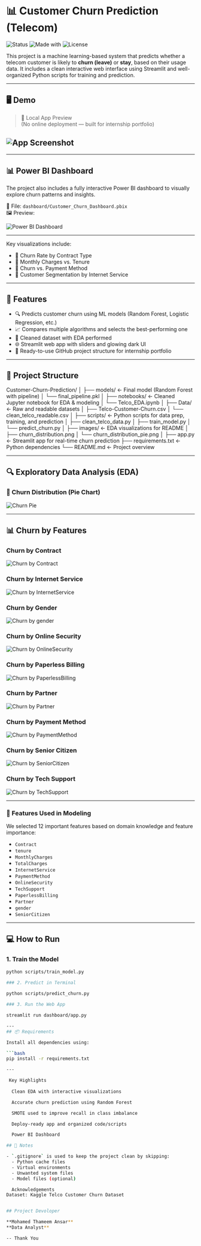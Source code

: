 # 📊 Customer Churn Prediction (Telecom)


![Status](https://img.shields.io/badge/status-completed-brightgreen)
![Made with](https://img.shields.io/badge/Made%20with-Python-blue)
![License](https://img.shields.io/badge/license-MIT-blue)

This project is a machine learning-based system that predicts whether a telecom customer is likely to **churn (leave)** or **stay**, based on their usage data. It includes a clean interactive web interface using Streamlit and well-organized Python scripts for training and prediction.

---

## 🖥️ Demo

> 📸 Local App Preview  
> (No online deployment — built for internship portfolio)

![App Screenshot](dashboard/output.png)
---
---

## 📊 Power BI Dashboard

The project also includes a fully interactive Power BI dashboard to visually explore churn patterns and insights.

📁 File: `dashboard/Customer_Churn_Dashboard.pbix`  
🖼️ Preview:

![Power BI Dashboard](dashboard/powerbi_dashboard.png)

---

Key visualizations include:
- 🔹 Churn Rate by Contract Type
- 🔹 Monthly Charges vs. Tenure
- 🔹 Churn vs. Payment Method
- 🔹 Customer Segmentation by Internet Service

---
## 🚀 Features

- 🔍 Predicts customer churn using ML models (Random Forest, Logistic Regression, etc.)
- 📈 Compares multiple algorithms and selects the best-performing one
- 🧹 Cleaned dataset with EDA performed
- 🌐 Streamlit web app with sliders and glowing dark UI
- 📂 Ready-to-use GitHub project structure for internship portfolio

---

## 📁 Project Structure

Customer-Churn-Prediction/
│
├── models/ ← Final model (Random Forest with pipeline)
│ └── final_pipeline.pkl
│
├── notebooks/ ← Cleaned Jupyter notebook for EDA & modeling
│ └── Telco_EDA.ipynb
│
├── Data/ ← Raw and readable datasets
│ ├── Telco-Customer-Churn.csv
│ └── clean_telco_readable.csv
│
├── scripts/ ← Python scripts for data prep, training, and prediction
│ ├── clean_telco_data.py
│ ├── train_model.py
│ └── predict_churn.py
│
├── images/ ← EDA visualizations for README
│ ├── churn_distribution.png
│ └── churn_distribution_pie.png
│
├── app.py ← Streamlit app for real-time churn prediction
├── requirements.txt ← Python dependencies
└── README.md ← Project overview

---

## 🔍 Exploratory Data Analysis (EDA)

### 📌 Churn Distribution (Pie Chart)

![Churn Pie](notebooks/churn_distribution_pie.png)

---
## 📊 Churn by Features

### Churn by Contract

![Churn by Contract](notebooks/images/churn_by_Contract.png)

### Churn by Internet Service

![Churn by InternetService](notebooks/images/churn_by_InternetService.png)

### Churn by Gender

![Churn by gender](notebook/images/churn_by_gender.png)

### Churn by Online Security

![Churn by OnlineSecurity](notebooks/images/churn_by_OnlineSecurity.png)

### Churn by Paperless Billing

![Churn by PaperlessBilling](notebooks/images/churn_by_PaperlessBilling.png)

### Churn by Partner

![Churn by Partner](notebooks/images/churn_by_Partner.png)

### Churn by Payment Method

![Churn by PaymentMethod](notebooks/images/churn_by_PaymentMethod.png)

###  Churn by Senior Citizen

![Churn by SeniorCitizen](notebooks/images/churn_by_SeniorCitizen.png)

### Churn by Tech Support

![Churn by TechSupport](notebooks/images/churn_by_TechSupport.png)

---

### 🧪 Features Used in Modeling

We selected 12 important features based on domain knowledge and feature importance:
- `Contract`
- `tenure`
- `MonthlyCharges`
- `TotalCharges`
- `InternetService`
- `PaymentMethod`
- `OnlineSecurity`
- `TechSupport`
- `PaperlessBilling`
- `Partner`
- `gender`
- `SeniorCitizen`

---

## 💻 How to Run

### 1. Train the Model
   
```bash
python scripts/train_model.py

### 2. Predict in Terminal
  
python scripts/predict_churn.py

### 3. Run the Web App

streamlit run dashboard/app.py

---
## 📦 Requirements

Install all dependencies using:

```bash
pip install -r requirements.txt

---

 Key Highlights
 
  Clean EDA with interactive visualizations

  Accurate churn prediction using Random Forest

  SMOTE used to improve recall in class imbalance

  Deploy-ready app and organized code/scripts

  Power BI Dashboard 

## 📁 Notes

- `.gitignore` is used to keep the project clean by skipping:
  - Python cache files
  - Virtual environments
  - Unwanted system files
  - Model files (optional)

  Acknowledgements
Dataset: Kaggle Telco Customer Churn Dataset


## Project Devoloper

**Mohamed Thameem Ansar**  
**Data Analyst**

-- Thank You